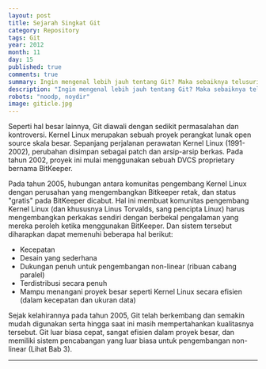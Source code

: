 ```yaml
---
layout: post
title: Sejarah Singkat Git
category: Repository
tags: Git
year: 2012
month: 11
day: 15
published: true
comments: true
summary: Ingin mengenal lebih jauh tentang Git? Maka sebaiknya telusuri bagaimana cikal bakal lahirnya Git. Walau hanya sepintas semoga bisa memancing anda untuk menelusuri lebih jauh tentang Git
description: "Ingin mengenal lebih jauh tentang Git? Maka sebaiknya telusuri bagaimana cikal bakal lahirnya Git. Walau hanya sepintas semoga bisa memancing anda untuk menelusuri lebih jauh tentang Git"
robots: "noodp, noydir"
image: giticle.jpg
---
```

<p>Seperti hal besar lainnya, Git diawali dengan sedikit permasalahan dan kontroversi. Kernel Linux merupakan sebuah proyek perangkat lunak open source skala besar. Sepanjang perjalanan perawatan Kernel Linux (1991-2002), perubahan disimpan sebagai patch dan arsip-arsip berkas. Pada tahun 2002, proyek ini mulai menggunakan sebuah DVCS proprietary bernama BitKeeper.</p><p>Pada tahun 2005, hubungan antara komunitas pengembang Kernel Linux dengan perusahan yang mengembangkan Bitkeeper retak, dan status "gratis" pada BitKeeper dicabut. Hal ini membuat komunitas pengembang Kernel Linux (dan khususnya Linus Torvalds, sang pencipta Linux) harus mengembangkan perkakas sendiri dengan berbekal pengalaman yang mereka peroleh ketika menggunakan BitKeeper. Dan sistem tersebut diharapkan dapat memenuhi beberapa hal berikut:</p><ul><li>Kecepatan</li><li>Desain yang sederhana</li><li>Dukungan penuh untuk pengembangan non-linear (ribuan cabang paralel)</li><li>Terdistribusi secara penuh</li><li>Mampu menangani proyek besar seperti Kernel Linux secara efisien (dalam kecepatan dan ukuran data)</li></ul><p>Sejak kelahirannya pada tahun 2005, Git telah berkembang dan semakin mudah digunakan serta hingga saat ini masih mempertahankan kualitasnya tersebut. Git luar biasa cepat, sangat efisien dalam proyek besar, dan memiliki sistem pencabangan yang luar biasa untuk pengembangan non-linear (Lihat Bab 3).</p><hr>